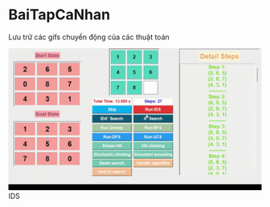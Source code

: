 # BaiTapCaNhan
Lưu trữ các gifs chuyển động của các thuật toán

![IDS](https://github.com/DangTranAnhQuan/BaiTapCaNhan/blob/main/IDS.gif)
IDS
